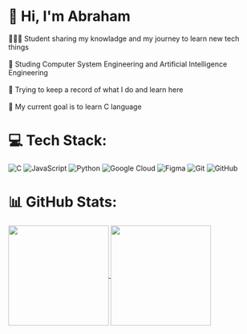 # 💫 Hi, I'm Abraham
👨🏽‍💻 Student sharing my knowladge and my journey to learn new tech things<br><br>🏫 Studing Computer System Engineering and Artificial Intelligence Engineering<br><br>💾 Trying to keep a record of what I do and learn here<br><br>🏁 My current goal is to learn C language


# 💻 Tech Stack:
![C](https://img.shields.io/badge/c-%2300599C.svg?style=for-the-badge&logo=c&logoColor=white) ![JavaScript](https://img.shields.io/badge/javascript-%23323330.svg?style=for-the-badge&logo=javascript&logoColor=%23F7DF1E) ![Python](https://img.shields.io/badge/python-3670A0?style=for-the-badge&logo=python&logoColor=ffdd54) ![Google Cloud](https://img.shields.io/badge/GoogleCloud-%234285F4.svg?style=for-the-badge&logo=google-cloud&logoColor=white) ![Figma](https://img.shields.io/badge/figma-%23F24E1E.svg?style=for-the-badge&logo=figma&logoColor=white) ![Git](https://img.shields.io/badge/git-%23F05033.svg?style=for-the-badge&logo=git&logoColor=white) ![GitHub](https://img.shields.io/badge/github-%23121011.svg?style=for-the-badge&logo=github&logoColor=white)
# 📊 GitHub Stats:
<a href="https://github.com/abrahamgue05/github-readme-stats">
  <img height=200 align="center" src="https://github-readme-stats.vercel.app/api?username=abrahamgue05&theme=midnight-purple" />
</a>
<a href="https://github.com/abrahamgue05/convoychat">
  <img height=200 align="center" src="https://github-readme-stats.vercel.app/api/top-langs?username=abrahamgue05&layout=compact&langs_count=8&card_width=200&theme=midnight-purple" />
</a>

<!-- Proudly created with GPRM ( https://gprm.itsvg.in ) -->
